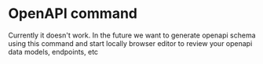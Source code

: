 # OpenAPI command

Currently it doesn't work. In the future we want to generate openapi schema using this command and start locally browser editor to review your openapi data models, endpoints, etc
